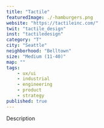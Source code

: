 ```yaml
---
title: "Tactile"
featuredImage: ./-hamburgers.png
website: "https://tactileinc.com/"
twit: "tactile_design"
inst: "tactiledesign"
category: "T"
city: "Seattle"
neighborhood: "Belltown"
size: "Medium (11-40)"
map: ""
tags:
    - ux/ui
    - industrial
    - engineering
    - product
    - strategy
published: true
---
```


Description

